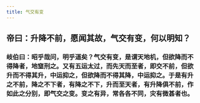 ```yaml
---
title: 气交有变
---
```


## 帝曰：升降不前，愿闻其故，气交有变，何以明知？
### 岐伯曰：昭乎哉问，明乎道矣？气交有变，是谓天地机，但欲降而不得降者，地窒刑之。又有五运太过，而先天而至者，即交不前，但欲升而不得其升，中运抑之，但欲降而不得其降，中运抑之。于是有升之不前，降之不下者，有降之不下，升而至天者，有升降俱不前，作如此之分别，即气交之变。变之有异，常各各不同，灾有微甚者也。
